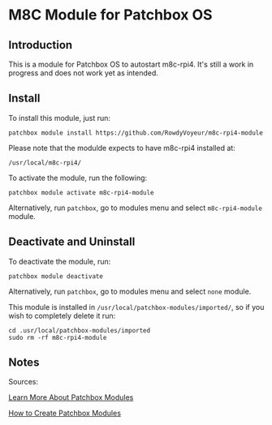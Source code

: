 # M8C Module for Patchbox OS

## Introduction
This is a module for Patchbox OS to autostart m8c-rpi4. It's still a work in progress and does not work yet as intended.

## Install

To install this module, just run:
```
patchbox module install https://github.com/RowdyVoyeur/m8c-rpi4-module
```

Please note that the modulde expects to have m8c-rpi4 installed at:
```
/usr/local/m8c-rpi4/
```

To activate the module, run the following:
```
patchbox module activate m8c-rpi4-module
```

Alternatively, run ```patchbox```, go to modules menu and select ```m8c-rpi4-module``` module.

## Deactivate and Uninstall

To deactivate the module, run:
```
patchbox module deactivate
```

Alternatively, run ```patchbox```, go to modules menu and select ```none``` module.

This module is installed in ```/usr/local/patchbox-modules/imported/```, so if you wish to completely delete it run:
```
cd .usr/local/patchbox-modules/imported
sudo rm -rf m8c-rpi4-module
```

## Notes

Sources:

[Learn More About Patchbox Modules](https://blokas.io/patchbox-os/docs/modules/)

[How to Create Patchbox Modules](https://blokas.io/patchbox-os/docs/creating-a-module/)
